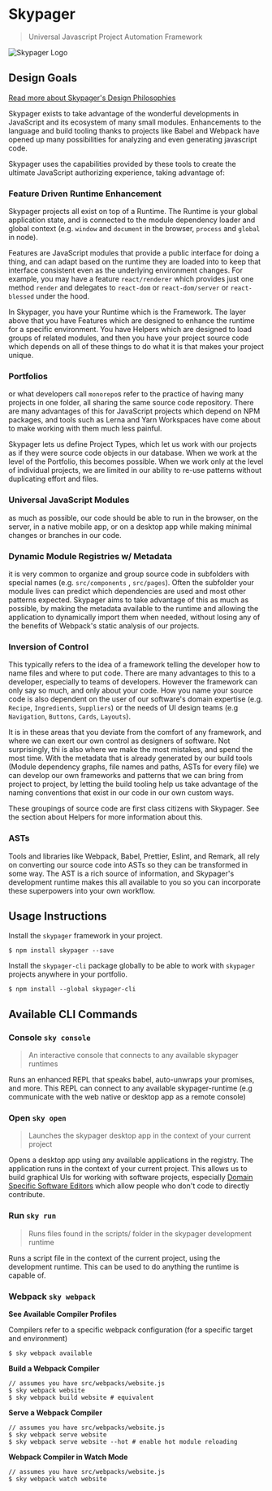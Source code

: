 # Skypager

> Universal Javascript Project Automation Framework

![Skypager Logo](https://github.com/skypager/skypager/raw/develop/skypager-logo.png)

## Design Goals

[Read more about Skypager's Design Philosophies](src/design-goals/REAMDE.md)

Skypager exists to take advantage of the wonderful developments in JavaScript and its ecosystem of many small modules. Enhancements to the language and build tooling thanks to projects like Babel and Webpack have opened up many possibilities for analyzing and even generating javascript code.

Skypager uses the capabilities provided by these tools to create the ultimate JavaScript authorizing experience, taking advantage of:

### Feature Driven Runtime Enhancement

Skypager projects all exist on top of a Runtime. The Runtime is your global application state, and is connected to the module dependency loader and global context (e.g. `window` and `document` in the browser, `process` and `global` in node).

Features are JavaScript modules that provide a public interface for doing a thing, and can adapt based on the runtime they are loaded into to keep that interface consistent even as the underlying environment changes. For example, you may have a feature `react/renderer` which provides just one method `render` and delegates to `react-dom` or `react-dom/server` or `react-blessed` under the hood.

In Skypager, you have your Runtime which is the Framework. The layer above that you have Features which are designed to enhance the runtime for a specific environment. You have Helpers which are designed to load groups of related modules, and then you have your project source code which depends on all of these things to do what it is that makes your project unique.

### Portfolios

or what developers call `monorepo`s refer to the practice of having many projects in one folder, all sharing the same source code repository. There are many advantages of this for JavaScript projects which depend on NPM packages, and tools such as Lerna and Yarn Workspaces have come about to make working with them much less painful.

Skypager lets us define Project Types, which let us work with our projects as if they were source code objects in our database. When we work at the level of the Portfolio, this becomes possible. When we work only at the level of individual projects, we are limited in our ability to re-use patterns without duplicating effort and files.

### Universal JavaScript Modules

as much as possible, our code should be able to run in the browser, on the server, in a native mobile app, or on a desktop app while making minimal changes or branches in our code.

### Dynamic Module Registries w/ Metadata

it is very common to organize and group source code in subfolders with special names (e.g. `src/components` , `src/pages`). Often the subfolder your module lives can predict which dependencies are used and most other patterns expected. Skypager aims to take advantage of this as much as possible, by making the metadata available to the runtime and allowing the application to dynamically import them when needed, without losing any of the benefits of Webpack's static analysis of our projects.

### Inversion of Control

This typically refers to the idea of a framework telling the developer how to name files and where to put code. There are many advantages to this to a developer, especially to teams of developers. However the framework can only say so much, and only about your code. How you name your source code is also dependent on the user of our software's domain expertise (e.g. `Recipe`, `Ingredients`, `Suppliers`) or the needs of UI design teams (e.g `Navigation`, `Buttons`, `Cards`, `Layouts`).

It is in these areas that you deviate from the comfort of any framework, and where we can exert our own control as designers of software. Not surprisingly, thi is also where we make the most mistakes, and spend the most time. With the metadata that is already generated by our build tools (Module dependency graphs, file names and paths, ASTs for every file) we can develop our own frameworks and patterns that we can bring from project to project, by letting the build tooling help us take advantage of the naming conventions that exist in our code in our own custom ways.

These groupings of source code are first class citizens with Skypager. See the section about Helpers for more information about this.

### ASTs

Tools and libraries like Webpack, Babel, Prettier, Eslint, and Remark, all rely on converting our source code into ASTs so they can be transformed in some way. The AST is a rich source of information, and Skypager's development runtime makes this all available to you so you can incorporate these superpowers into your own workflow.

## Usage Instructions

Install the `skypager` framework in your project.

```shell
$ npm install skypager --save
```

Install the `skypager-cli` package globally to be able to work with `skypager` projects anywhere in your portfolio.

```shell
$ npm install --global skypager-cli
```

## Available CLI Commands

### Console `sky console`

> An interactive console that connects to any available skypager runtimes

Runs an enhanced REPL that speaks babel, auto-unwraps your promises, and more. This REPL can connect to any available skypager-runtime (e.g communicate with the web native or desktop app as a remote console)

### Open `sky open`

> Launches the skypager desktop app in the context of your current project

Opens a desktop app using any available applications in the registry. The application runs in the context of your current project. This allows us to build graphical UIs for working with software projects, especially [Domain Specific Software Editors](#domain-specific-software-editors) which allow people who don't code to directly contribute.

### Run `sky run`

> Runs files found in the scripts/ folder in the skypager development runtime

Runs a script file in the context of the current project, using the development runtime. This can be used to do anything the runtime is capable of.

### Webpack `sky webpack`

**See Available Compiler Profiles**

Compilers refer to a specific webpack configuration (for a specific target and environment)

```shell
$ sky webpack available
```

**Build a Webpack Compiler**

```shell
// assumes you have src/webpacks/website.js
$ sky webpack website
$ sky webpack build website # equivalent
```

**Serve a Webpack Compiler**

```shell
// assumes you have src/webpacks/website.js
$ sky webpack serve website
$ sky webpack serve website --hot # enable hot module reloading
```

**Webpack Compiler in Watch Mode**

```shell
// assumes you have src/webpacks/website.js
$ sky webpack watch website
```
